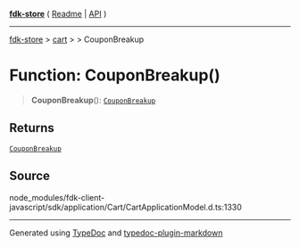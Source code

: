 [**fdk-store**](../../../README.md) ( [Readme](../../../README.md) \| [API](../../../API.md) )

---

[fdk-store](../../../API.md) > [cart](../../README.md) > [<internal>](../README.md) > CouponBreakup

# Function: CouponBreakup()

> **CouponBreakup**(): [`CouponBreakup`](../type-aliases/type-alias.CouponBreakup.md)

## Returns

[`CouponBreakup`](../type-aliases/type-alias.CouponBreakup.md)

## Source

node_modules/fdk-client-javascript/sdk/application/Cart/CartApplicationModel.d.ts:1330

---

Generated using [TypeDoc](https://typedoc.org/) and [typedoc-plugin-markdown](https://www.npmjs.com/package/typedoc-plugin-markdown)
